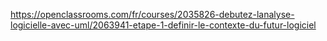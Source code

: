 https://openclassrooms.com/fr/courses/2035826-debutez-lanalyse-logicielle-avec-uml/2063941-etape-1-definir-le-contexte-du-futur-logiciel